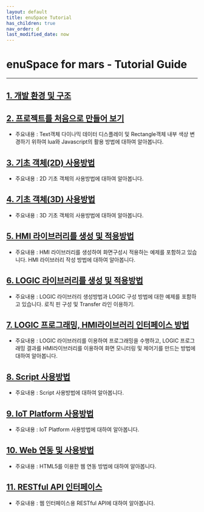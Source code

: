 ```yaml
---
layout: default
title: enuSpace Tutorial
has_children: true
nav_order: d
last_modified_date: now
---
```


# **enuSpace for mars - Tutorial Guide**

---

## [1. 개발 환경 및 구조](./enustutorial_environment.md)

## [2. 프로젝트를 처음으로 만들어 보기](./enustutorial_first.md)

* 주요내용 : Text객체 다이나믹 데이터 디스플레이 및 Rectangle객체 내부 색상 변경하기 위하여 lua와 Javascript의 활용 방법에 대하여 알아봅니다.

## [3. 기초 객체\(2D\) 사용방법](./enustutorial_primitivie-2d.md)

* 주요내용 : 2D 기초 객체의 사용방법에 대하여 알아봅니다.

## [4. 기초 객체\(3D\) 사용방법](./enustutorial_primitive-3d.md)

* 주요내용 : 3D 기초 객체의 사용방법에 대하여 알아봅니다.

## [5. HMI 라이브러리를 생성 및 적용방법](./enustutorial_hmi-library.md)

* 주요내용 : HMI 라이브러리를 생성하여 화면구성시 적용하는 예제를 포함하고 있습니다. HMI 라이브러리 작성 방법에 대하여 알아봅니다.

## [6. LOGIC 라이브러리를 생성 및 적용방법](./enustutorial_logic-library.md)

* 주요내용 : LOGIC 라이브러리 생성방법과 LOGIC 구성 방법에 대한 예제를 포함하고 있습니다. 로직 핀 구성 및 Transfer 라인 이용하기.

## [7. LOGIC 프로그래밍, HMI라이브러리 인터페이스 방법](./enustutorial_library-use.md)

* 주요내용 : LOGIC 라이브러리를 이용하여 프로그래밍을 수행하고, LOGIC 프로그래밍 결과를 HMI라이브러리를 이용하여 화면 모니터링 및 제어기를 만드는 방법에 대하여 알아봅니다.

## [8. Script 사용방법](./enustutorial_script-use.md)

* 주요내용 : Script 사용방법에 대하여 알아봅니다. 

## [9. IoT Platform 사용방법](./enustutorial_iot-platform.md)

* 주요내용 : IoT Platform 사용방법에 대하여 알아봅니다.

## [10. Web 연동 및 사용방법](./enustutorial_web-interface.md)

* 주요내용 : HTML5를 이용한 웹 연동 방법에 대하여 알아봅니다.

## [11. RESTful API 인터페이스](./enustutorial_restful-interface.md)

* 주요내용 : 웹 인터페이스용 RESTful API에 대하여 알아봅니다.



